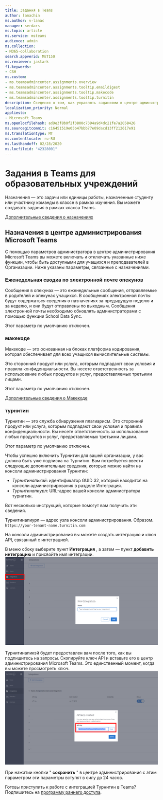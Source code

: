 ```yaml
---
title: Задания в Teams
author: lanachin
ms.author: v-lanac
manager: serdars
ms.topic: article
ms.service: msteams
audience: admin
ms.collection:
- M365-collaboration
search.appverid: MET150
ms.reviewer: jastark
f1.keywords:
- CSH
ms.custom:
- ms.teamsadmincenter.assignments.overview
- ms.teamsadmincenter.assignments.tooltip.emaildigest
- ms.teamsadmincenter.assignments.tooltip.makecode
- ms.teamsadmincenter.assignments.tooltip.turnitin
description: Сведения о том, как управлять заданиями в центре администрирования Microsoft Teams в Teams для образовательных учреждений.
localization_priority: Normal
appliesto:
- Microsoft Teams
ms.openlocfilehash: ad9e3f8b0f2f3800c7394a9d4dc21fe7a2058426
ms.sourcegitcommit: c16451519e05b47bbb77e09dacd13ff212617e91
ms.translationtype: MT
ms.contentlocale: ru-RU
ms.lasthandoff: 02/28/2020
ms.locfileid: "42328001"
---
```

# <a name="assignments-in-teams-for-education"></a>Задания в Teams для образовательных учреждений

Назначения — это задачи или единицы работы, назначенные студенту или участнику команды в классе в рамках изучения. Вы можете создавать задания в рамках класса Teams.

[Дополнительные сведения о назначениях](https://support.office.com/article/microsoft-teams-5aa4431a-8a3c-4aa5-87a6-b6401abea114?ui=en-US&rs=en-IE&ad=IE#ID0EAABAAA=Assignments)

## <a name="assignments-in-the-microsoft-teams-admin-center"></a>Назначения в центре администрирования Microsoft Teams

С помощью параметров администратора в центре администрирования Microsoft Teams вы можете включать и отключать указанные ниже функции, чтобы быть доступными для учащихся и преподавателей в Организации. Ниже указаны параметры, связанные с назначениями.

<a name="#bkemaildigest"> </a>
### <a name="weekly-guardian-email-digest"></a>Еженедельная сводка по электронной почте опекунов

Сообщения в опекунах — это еженедельные сообщения, отправляемые в родителей и опекунах учащихся. В сообщениях электронной почты будут содержаться сведения о назначениях за предыдущую неделю и за неделю, и они будут отправлены по выходным. Сообщения электронной почты необходимо обновлять администраторами с помощью функции School Data Sync.

Этот параметр по умолчанию отключен.

<a name="bkmakecode"> </a>
### <a name="makecode"></a>макекоде
Макекоде — это основанная на блоках платформа кодирования, которая обеспечивает для всех учащихся вычислительные системы. 

Это сторонний продукт или услуга, которым подпадают свои условия и правила конфиденциальности. Вы несете ответственность за использование любых продуктов и услуг, предоставляемых третьими лицами.

Этот параметр по умолчанию отключен.

[Дополнительные сведения о Макекоде](https://www.microsoft.com/makecode)

<a name="#turnitin"> </a>
### <a name="turnitin"></a>турнитин

Турнитин — это служба обнаружения плагиарисм. Это сторонний продукт или услуга, которым подпадают свои условия и правила конфиденциальности. Вы несете ответственность за использование любых продуктов и услуг, предоставляемых третьими лицами.

Этот параметр по умолчанию отключен.

Чтобы успешно включить Турнитин для вашей организации, у вас должна быть уже подписка на Турнитин. Вам потребуется ввести следующие дополнительные сведения, которые можно найти на консоли администрирования Турнитин:

  * _Турнитинапикэй_: идентификатор GUID 32, который находится на консоли администрирования в разделе Интеграция.
  * _Турнитинапиурл_: URL-адрес вашей консоли администратора турнитин.

Вот несколько инструкций, которые помогут вам получить эти сведения.

Турнитинапиурл — адрес узла консоли администрирования.
Образом. `https://your-tenant-name.turnitin.com`

На консоли администрирования вы можете создать интеграцию и ключ API, связанный с интеграцией.

В меню сбоку выберите пункт **Интеграция** , а затем — пункт **добавить интеграцию** и присвойте имя интеграции.
![Снимок экрана, демонстрирующий Добавление новой интеграции](./educationImages/Assignments_mopo_turnitin2.png)

Турнитинапикэй будет предоставлен вам после того, как вы подпишитесь на запросы. Скопируйте ключ API и вставьте его в центр администрирования Microsoft Teams.  Это единственный момент, когда вы можете просмотреть ключ.
![Снимок экрана, на котором показано, как скопировать ключ API](./educationImages/Assignments_mopo_turnitin3.png)

При нажатии кнопки " **сохранить** " в центре администрирования с этим параметром эти параметры вступят в силу до 24 часов.

Готовы приступить к работе с интеграцией Турнитин в Teams? Подпишитесь на [программу раннего доступа](https://www.turnitin.com/products/feedback-studio/microsoft-teams-integration).
